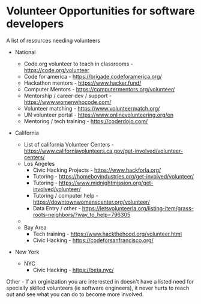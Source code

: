 # Volunteer Opportunities for software developers

A list of resources needing volunteers

- National 
    - Code.org volunteer to teach in classrooms - https://code.org/volunteer
    - Code for america - https://brigade.codeforamerica.org/
    - Hackathon mentors - https://www.hacker.fund/
    - Computer Mentors - https://computermentors.org/volunteer/
    - Mentorship / career dev / support - https://www.womenwhocode.com/
    - Volunteer matching - https://www.volunteermatch.org/
    - UN volunteer portal - https://www.onlinevolunteering.org/en
    - Mentoring / tech training - https://coderdojo.com/
- California 
  - List of california Volunteer Centers - https://www.californiavolunteers.ca.gov/get-involved/volunteer-centers/
  - Los Angeles 
    - Civic Hacking Projects - https://www.hackforla.org/
    - Tutoring - https://homeboyindustries.org/get-involved/volunteer/
    - Tutoring - https://www.midnightmission.org/get-involved/volunteer/
    - Tutoring / computer help - https://downtownwomenscenter.org/volunteer/
    - Data Entry / other - https://letsvolunteerla.org/listing-item/grass-roots-neighbors/?way_to_help=796305
  -  
  - Bay Area 
    - Tech training - https://www.hackthehood.org/volunteer.html
    - Civic Hacking - https://codeforsanfrancisco.org/

- New York
  - NYC 
    - Civic Hacking - https://beta.nyc/



Other - If an orginization you are interested in doesn't have a listed need for specially skilled volunteers (ie software engineers), it never hurts to reach out and see what you can do to become more involved.



